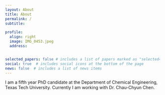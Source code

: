 ```yaml
---
layout: About
title: About
permalink: / 
subtitle:   

profile:
  align: right
  image: IMG_0453.jpeg
  address:  


selected_papers: false # includes a list of papers marked as "selected={true}"
social: true  # includes social icons at the bottom of the page
news: false  # includes a list of news items
---
```


I am a fifth year PhD candidate at the Department of Chemical Engineering, Texas Tech University. Currently I am working with Dr. Chau-Chyun Chen.

[//]: # ( Write your biography here. Tell the world about yourself. Link to your favorite [subreddit]http://reddit.com. You can put a picture in, too. The code is )
